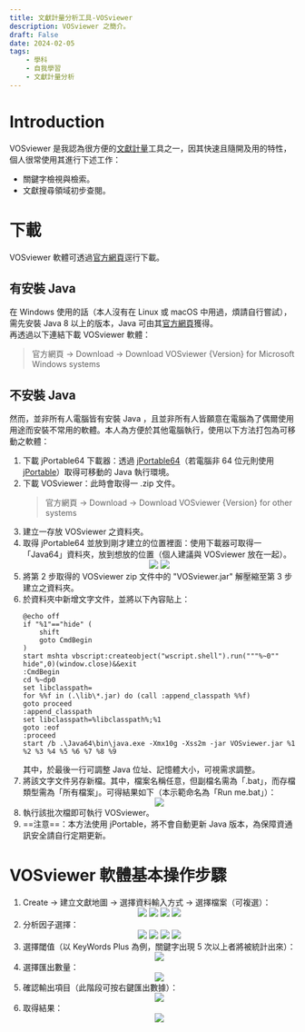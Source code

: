 ```yaml
---
title: 文獻計量分析工具-VOSviewer
description: VOSviewer 之簡介。
draft: False
date: 2024-02-05
tags:
    - 學科
    - 自我學習
    - 文獻計量分析
---
```

# Introduction
VOSviewer 是我認為很方便的[文獻計量](20240205_文獻計量學（Bibliometric）)工具之一，因其快速且隨開及用的特性，個人很常使用其進行下述工作：
- 關鍵字檢視與檢索。
- 文獻搜尋領域初步查閱。

# 下載
VOSviewer 軟體可透過[官方網頁](https://www.vosviewer.com/)逕行下載。  
## 有安裝 Java
在 Windows 使用的話（本人沒有在 Linux 或 macOS 中用過，煩請自行嘗試），需先安裝 Java 8 以上的版本，Java 可由其[官方網頁](http://www.java.com/)獲得。  
再透過以下連結下載 VOSviewer 軟體：  
> 官方網頁 → Download → Download VOSviewer {Version} for Microsoft Windows systems  

## 不安裝 Java
然而，並非所有人電腦皆有安裝 Java ，且並非所有人皆願意在電腦為了偶爾使用用途而安裝不常用的軟體。本人為方便於其他電腦執行，使用以下方法打包為可移動之軟體：
1. 下載 jPortable64 下載器：透過 [jPortable64](https://portableapps.com/apps/utilities/java_portable_64)（若電腦非 64 位元則使用 [jPortable](https://portableapps.com/apps/utilities/java_portable)）取得可移動的 Java 執行環境。
2. 下載 VOSviewer：此時會取得一 .zip 文件。
    > 官方網頁 → Download → Download VOSviewer {Version} for other systems  
3. 建立一存放 VOSviewer 之資料夾。
4. 取得 jPortable64 並放到剛才建立的位置裡面：使用下載器可取得一「Java64」資料夾，放到想放的位置（個人建議與 VOSviewer 放在一起）。  
    <center><img style = "max-height: 500px;" src="/20240205_VOSviewer_NonJava_1.avif"/>  <img style = "max-height: 500px;" src="/20240205_VOSviewer_NonJava_2.avif"/>  </center>
5. 將第 2 步取得的 VOSviewer zip 文件中的 "VOSviewer.jar" 解壓縮至第 3 步建立之資料夾。
6. 於資料夾中新增文字文件，並將以下內容貼上：
    ```
    @echo off
    if "%1"=="hide" (
        shift
        goto CmdBegin
    )
    start mshta vbscript:createobject("wscript.shell").run("""%~0"" hide",0)(window.close)&&exit
    :CmdBegin
    cd %~dp0
    set libclasspath=
    for %%f in (.\lib\*.jar) do (call :append_classpath %%f)
    goto proceed
    :append_classpath
    set libclasspath=%libclasspath%;%1
    goto :eof
    :proceed
    start /b .\Java64\bin\java.exe -Xmx10g -Xss2m -jar VOSviewer.jar %1 %2 %3 %4 %5 %6 %7 %8 %9
    ```
    其中，於最後一行可調整 Java 位址、記憶體大小，可視需求調整。
7. 將該文字文件另存新檔。其中，檔案名稱任意，但副檔名需為「.bat」，而存檔類型需為「所有檔案」。可得結果如下（本示範命名為「Run me.bat」）：
    <center><img style = "max-height: 500px;" src="/20240205_VOSviewer_NonJava_3.avif"/></center>
8. 執行該批次檔即可執行 VOSviewer。
9. ==注意==：本方法使用 jPortable，將不會自動更新 Java 版本，為保障資通訊安全請自行定期更新。

# VOSviewer 軟體基本操作步驟
1. Create → 建立文獻地圖 → 選擇資料輸入方式 → 選擇檔案（可複選）：
    <center>
    <img style = "max-height: 500px;" src="/20240205_VOSviewer_1.avif"/>  
    <img style = "max-height: 500px;" src="/20240205_VOSviewer_2.avif"/>  
    <img style = "max-height: 500px;" src="/20240205_VOSviewer_3.avif"/>  
    <img style = "max-height: 500px;" src="/20240205_VOSviewer_4.avif"/>  
    </center>
2. 分析因子選擇：
    <center>
    <img style = "max-height: 500px;" src="/20240205_VOSviewer_5.avif"/>  
    <img style = "max-height: 500px;" src="/20240205_VOSviewer_6.avif"/>  
    <img style = "max-height: 500px;" src="/20240205_VOSviewer_7.avif"/>  
    <img style = "max-height: 500px;" src="/20240205_VOSviewer_8.avif"/>  
    </center>
3. 選擇閾值（以 KeyWords Plus 為例，關鍵字出現 5 次以上者將被統計出來）：
    <center>
    <img style = "max-height: 500px;" src="/20240205_VOSviewer_9.avif"/>  
    </center>
4. 選擇匯出數量：
    <center>
    <img style = "max-height: 500px;" src="/20240205_VOSviewer_10.avif"/>  
    </center>
5. 確認輸出項目（此階段可按右鍵匯出數據）：
    <center>
    <img style = "max-height: 500px;" src="/20240205_VOSviewer_11.avif"/>  
    </center>
6. 取得結果：
    <center>
    <img style = "max-height: 500px;" src="/20240205_VOSviewer_12.avif"/>  
    </center>
